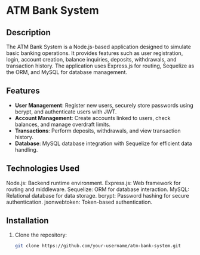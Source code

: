 # ATM Bank System

## Description
The ATM Bank System is a Node.js-based application designed to simulate basic banking operations. It provides features such as user registration, login, account creation, balance inquiries, deposits, withdrawals, and transaction history. The application uses Express.js for routing, Sequelize as the ORM, and MySQL for database management.

## Features
- **User Management**: Register new users, securely store passwords using bcrypt, and authenticate users with JWT.
- **Account Management**: Create accounts linked to users, check balances, and manage overdraft limits.
- **Transactions**: Perform deposits, withdrawals, and view transaction history.
- **Database**: MySQL database integration with Sequelize for efficient data handling.

## Technologies Used
Node.js: Backend runtime environment.
Express.js: Web framework for routing and middleware.
Sequelize: ORM for database interaction.
MySQL: Relational database for data storage.
bcrypt: Password hashing for secure authentication.
jsonwebtoken: Token-based authentication.

## Installation
1. Clone the repository:
   ```bash
   git clone https://github.com/your-username/atm-bank-system.git
